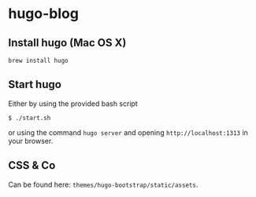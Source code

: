 # hugo-blog
## Install hugo (Mac OS X)
```
brew install hugo
```

## Start hugo
Either by using the provided bash script 
```
$ ./start.sh
```
or using the command `hugo server` and opening `http://localhost:1313` in your browser. 

## CSS & Co
Can be found here: `themes/hugo-bootstrap/static/assets`.


